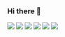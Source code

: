 ### Hi there 👋

<!--
**sproutedpotato/sproutedpotato** is a ✨ _special_ ✨ repository because its `README.md` (this file) appears on your GitHub profile.

Here are some ideas to get you started:

- 🔭 I’m currently working on ...
- 🌱 I’m currently learning ...
- 👯 I’m looking to collaborate on ...
- 🤔 I’m looking for help with ...
- 💬 Ask me about ...
- 📫 How to reach me: ...
- 😄 Pronouns: ...
- ⚡ Fun fact: ...
-->
<a href="①버튼을 눌렀을 때 이동할 링크" target="_blank">

<img src="https://img.shields.io/badge/GitHub-000?style=flat&logo=github&logoColor=fff"/></a>
<img src="https://img.shields.io/badge/Blog-000?style=flat&logo=naver&logoColor=fff"/></a>
<img src="https://img.shields.io/badge/C-000?style=flat&logo=c&logoColor=fff"/></a>
<img src="https://img.shields.io/badge/C#-000?style=flat&logo=csharp&logoColor=fff"/></a>
<img src="https://img.shields.io/badge/C++-000?style=flat&logo=cplusplus&logoColor=fff"/></a>
<img src="https://img.shields.io/badge/Python-000?style=flat&logo=python&logoColor=fff"/></a>
